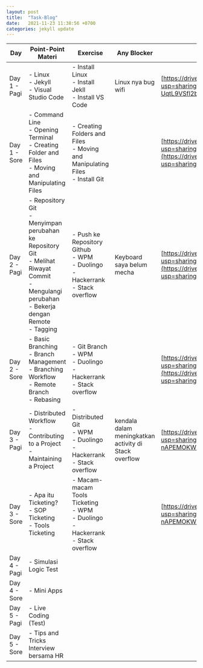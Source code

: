 ```yaml
---
layout: post
title:  "Task-Blog"
date:   2021-11-23 11:38:56 +0700
categories: jekyll update
---
```

| Day          | Point-Point Materi                                                                                                                                              | Exercise                                                                                      | Any Blocker                                           | Pengumpulan Tugas                                                                                                                                                               |
| ------------ | --------------------------------------------------------------------------------------------------------------------------------------------------------------- | --------------------------------------------------------------------------------------------- | ----------------------------------------------------- | ------------------------------------------------------------------------------------------------------------------------------------------------------------------------------- |
| Day 1 - Pagi | \- Linux<br>\- Jekyll<br>\- Visual Studio Code                                                                                                                  | \- Install Linux<br>\- Install Jekll<br>\- Install VS Code                                    | Linux nya bug wifi                                    | [https://drive.google.com/drive/folders/1bVbWLLmg7-UqtL9VSfI2bj7s22Xr9W6s?usp=sharing](https://drive.google.com/drive/folders/1bVbWLLmg7-UqtL9VSfI2bj7s22Xr9W6s?usp=sharing)    |
| Day 1 - Sore | \- Command Line<br>\- Opening Terminal<br>\- Creating Folder and Files<br>\- Moving and Manipulating Files                                                      | \- Creating Folders and Files<br>\- Moving and Manipulating Files<br>\- Install Git<br>       |                                                       | [https://drive.google.com/drive/folders/1w\_82gVpbWkOQ9YNw\_LOyROQ\_tXKDOPmP?usp=sharing](https://drive.google.com/drive/folders/1w_82gVpbWkOQ9YNw_LOyROQ_tXKDOPmP?usp=sharing) |
| Day 2 - Pagi | \- Repository Git<br>\- Menyimpan perubahan ke Repository Git<br>\- Melihat Riwayat Commit<br>\- Mengulangi perubahan<br>\- Bekerja dengan Remote<br>\- Tagging | \- Push ke Repository Github<br>\- WPM<br>\- Duolingo<br>\- Hackerrank<br>\- Stack overflow   | Keyboard saya belum mecha                             | [https://drive.google.com/drive/folders/10TG6xIiJZiMh6Ze7KOXM4Z\_fq0fEY3Dn?usp=sharing](https://drive.google.com/drive/folders/10TG6xIiJZiMh6Ze7KOXM4Z_fq0fEY3Dn?usp=sharing)   |
| Day 2 - Sore | \- Basic Branching<br>\- Branch Management<br>\- Branching Workflow<br>\- Remote Branch<br>\- Rebasing                                                          | \- Git Branch<br>\- WPM<br>\- Duolingo<br>\- Hackerrank<br>\- Stack overflow                  |                                                       | [https://drive.google.com/drive/folders/10TG6xIiJZiMh6Ze7KOXM4Z\_fq0fEY3Dn?usp=sharing](https://drive.google.com/drive/folders/10TG6xIiJZiMh6Ze7KOXM4Z_fq0fEY3Dn?usp=sharing)   |
| Day 3 - Pagi | \- Distributed Workflow<br>\- Contributing to a Project<br>\- Maintaining a Project                                                                             | \- Distributed Git<br>\- WPM<br>\- Duolingo<br>\- Hackerrank<br>\- Stack overflow             | kendala dalam meningkatkan activity di Stack overflow | [https://drive.google.com/drive/folders/1k2m-nAPEMOKWOg2FIM2cazpZ985waLb\_?usp=sharing](https://drive.google.com/drive/folders/1k2m-nAPEMOKWOg2FIM2cazpZ985waLb_?usp=sharing)   |
| Day 3 - Sore | \- Apa itu Ticketing?<br>\- SOP Ticketing<br>\- Tools Ticketing                                                                                                 | \- Macam-macam Tools Ticketing<br>\- WPM<br>\- Duolingo<br>\- Hackerrank<br>\- Stack overflow |                                                       | [https://drive.google.com/drive/folders/1k2m-nAPEMOKWOg2FIM2cazpZ985waLb\_?usp=sharing](https://drive.google.com/drive/folders/1k2m-nAPEMOKWOg2FIM2cazpZ985waLb_?usp=sharing)   |
| Day 4 - Pagi | \- Simulasi Logic Test                                                                                                                                          |                                                                                               |                                                       |                                                                                                                                                                                 |
| Day 4 - Sore | \- Mini Apps                                                                                                                                                    |                                                                                               |                                                       |                                                                                                                                                                                 |
| Day 5 - Pagi | \- Live Coding (Test)                                                                                                                                           |                                                                                               |                                                       |                                                                                                                                                                                 |
| Day 5 - Sore | \- Tips and Tricks Interview bersama HR                                                                                                                         |                                                                                               |                                                       |

[jekyll-docs]: https://jekyllrb.com/docs/home
[jekyll-gh]:   https://github.com/jekyll/jekyll
[jekyll-talk]: https://talk.jekyllrb.com/
